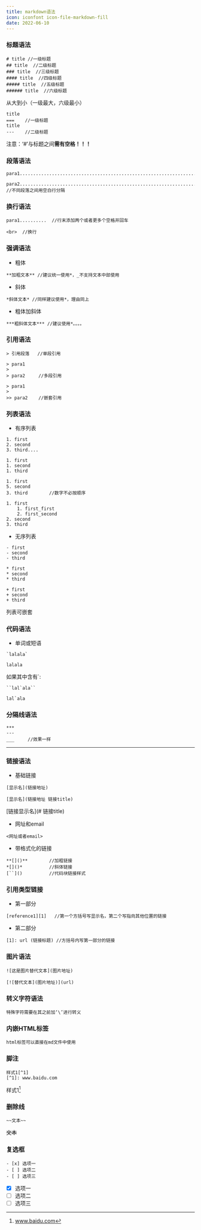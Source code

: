 ```yaml
---
title: markdown语法
icon: iconfont icon-file-markdown-fill
date: 2022-06-10
---
```


### 标题语法

```
# title //一级标题
## title  //二级标题
### title  //三级标题
#### title  //四级标题
##### title  //五级标题
###### title  //六级标题
```

从大到小（一级最大，六级最小）                                              

```
title
===    //一级标题
title
---    //二级标题
```

注意：‘#’与标题之间**需有空格！！！**

### 段落语法

```
para1.....................................................................................

para2.................................................................................		//不同段落之间用空白行分隔
```

### 换行语法

```
para1..........  //行末添加两个或者更多个空格并回车

```

```
<br>  //换行
```

### 强调语法

- 粗体

```
**加粗文本** //建议统一使用*，_不支持文本中部使用
```

- 斜体

```
*斜体文本* //同样建议使用*，理由同上
```

- 粗体加斜体

```
***粗斜体文本*** //建议使用*。。。。
```

### 引用语法

```
> 引用段落   //单段引用
```

```
> para1
>
> para2		//多段引用
```

```
> para1
>
>> para2	//嵌套引用
```

### 列表语法

- 有序列表

```
1. first
2. second
3. third....
```

```
1. first
1. second
1. third
```

```
1. first
5. second
3. third		//数字不必按顺序
```

```
1. first
	1. first_first
	2. first_second
2. second
3. third
```

- 无序列表

```
- first
- second
- third
```

```
* first
* second
* third
```

```
+ first
+ second
+ third
```

列表可嵌套

### 代码语法

- 单词或短语

```
`lalala`
```

`lalala`

如果其中含有`:

```
``lal`ala``
```

``lal`ala``

### 分隔线语法

```
***
---
___		//效果一样
```



---



### 链接语法

- 基础链接

```
[显示名](链接地址)
```

```
[显示名](链接地址 链接title)
```

[链接显示名](# 链接title)

- 网址和email

```
<网址或者email>
```

- 带格式化的链接

```
**[]()**		//加粗链接
*[]()*			//斜体链接
[``]()			//代码块链接样式
```

### 引用类型链接

- 第一部分

```
[reference1][1]   //第一个方括号写显示名，第二个写指向其他位置的链接
```

- 第二部分

```
[1]: url (链接标题)	//方括号内写第一部分的链接
```

### 图片语法

```
![这是图片替代文本](图片地址)
```

```
[![替代文本](图片地址)](url)
```

### 转义字符语法

`特殊字符需要在其之前加‘\’进行转义`

### 内嵌HTML标签

```
html标签可以直接在md文件中使用
```

### 脚注

```
样式1[^1]
[^1]: www.baidu.com
```

样式1[^1]

[^1]: www.baidu.com

### 删除线

```
~~文本~~
```

~~文本~~

### 复选框

```
- [x] 选项一
- [ ] 选项二
- [ ] 选项三
```

- [x] 选项一
- [ ] 选项二
- [ ] 选项三